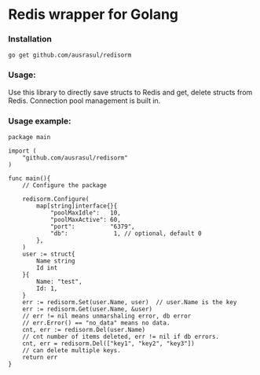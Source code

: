 # Redis wrapper for Golang

### Installation
```
go get github.com/ausrasul/redisorm
```

### Usage:

Use this library to directly save structs to Redis and get, delete structs from Redis.
Connection pool management is built in.

### Usage example:

```
package main

import (
	"github.com/ausrasul/redisorm"
)

func main(){
	// Configure the package

	redisorm.Configure(
		map[string]interface{}{
			"poolMaxIdle":   10,
			"poolMaxActive": 60,
			"port":          "6379",
			"db":             1, // optional, default 0
		},
	)
	user := struct{
		Name string
		Id int
	}{
		Name: "test",
		Id: 1,
	}
	err := redisorm.Set(user.Name, user)  // user.Name is the key
	err := redisorm.Get(user.Name, &user)
	// err != nil means unmarshaling error, db error
	// err.Error() == "no_data" means no data.
	cnt, err := redisorm.Del(user.Name)
	// cnt number of items deleted, err != nil if db errors.
	cnt, err = redisorm.Del(["key1", "key2", "key3"])
	// can delete multiple keys.
	return err
}

```
